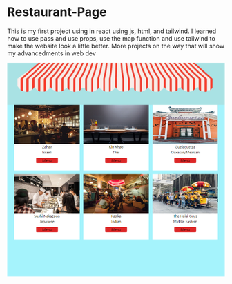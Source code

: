 # Restaurant-Page

This is my first project using in react using js, html, and tailwind.
I learned how to use pass and use props, use the map function and use tailwind to make the website look a little better.
More projects on the way that will show my advancedments in web dev

<img src = "public\Restaurant Page.png" alt = "website screenshot">